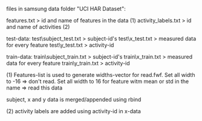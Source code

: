 files in samsung data folder "UCI HAR Dataset":

features.txt > id and name of features in the data (1)
activity_labels.txt > id and name of activities (2)

test-data:
test\\subject_test.txt > subject-id's
test\\x_test.txt > measured data for every feature
test\\y_test.txt > activity-id

train-data:
train\\subject_train.txt > subject-id's
train\\x_train.txt > measured data for every feature
train\\y_train.txt > activity-id

(1) Features-list is used to generate widths-vector for read.fwf.
    Set all width to -16 => don't read.
    Set all width to 16 for feature witm mean or std in the name => read this data 

subject, x and y data is merged/appended using rbind

(2) activity labels are added using activity-id in x-data
